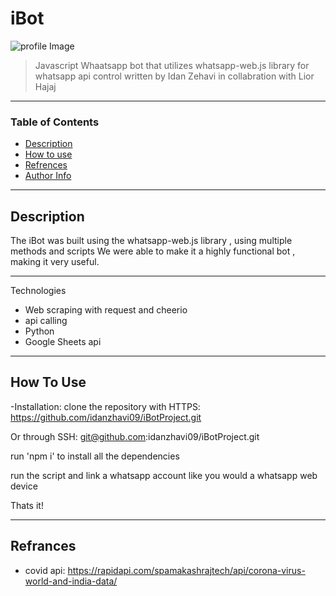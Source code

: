 # iBot

![profile Image]('iBotImage.jpeg')

>Javascript Whaatsapp bot that utilizes whatsapp-web.js library for whatsapp api control 
>written by Idan Zehavi in collabration with Lior Hajaj

---

### Table of Contents
- [Description](#description)
- [How to use](#how-to-use)
- [Refrences](#refrences)
- [Author Info](#author-Info)

---

## Description

The iBot was built using the whatsapp-web.js library , using multiple methods and scripts
We were able to make it a highly functional bot , making it very useful.

---

Technologies
- Web scraping with request and cheerio
- api calling
- Python
- Google Sheets api

---

## How To Use

-Installation:
  clone the repository with HTTPS:
  https://github.com/idanzhavi09/iBotProject.git

  Or through SSH:
  git@github.com:idanzhavi09/iBotProject.git

  run 'npm i' to install all the dependencies

run the script and link a whatsapp account like you would a whatsapp web device

Thats it!

---

## Refrances

- covid api: https://rapidapi.com/spamakashrajtech/api/corona-virus-world-and-india-data/
